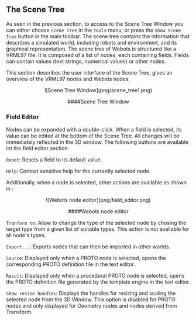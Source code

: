 ## The Scene Tree

As seen in the previous section, to access to the Scene Tree Window you can
either choose `Scene Tree` in the `Tools` menu, or press the `Show Scene Tree`
button in the main toolbar. The scene tree contains the information that
describes a simulated world, including robots and environment, and its graphical
representation. The scene tree of Webots is structured like a VRML97 file. It is
composed of a list of nodes, each containing fields. Fields can contain values
(text strings, numerical values) or other nodes.

This section describes the user interface of the Scene Tree, gives an overview
of the VRML97 nodes and Webots nodes.

<center>
![Scene Tree Window](png/scene_tree1.png)

####Scene Tree Window
</center>

### Field Editor

Nodes can be expanded with a double-click. When a field is selected, its value
can be edited at the bottom of the Scene Tree. All changes will be immediately
reflected in the 3D window. The following buttons are available int the field
editor section:

`Reset`: Resets a field to its default value.

`Help`: Context sensitive help for the currently selected node.

Additionally, when a node is selected, other actions are available as shown in :

<center>
![Webots node editor](png/field_editor.png)

####Webots node editor
</center>

`Tranform to`: Allow to change the type of the selected node by chosing the
target type from a given list of suitable types. This action is not available
for all node's types.

`Export...`: Exports nodes that can then be imported in other worlds.

`Source`: Displayed only when a PROTO node is selected, opens the corresponding
PROTO definition file in the text editor.

`Result`: Displayed only when a procedural PROTO node is selected, opens the
PROTO definition file generated by the template engine in the text editor.

`Show resize handles`: Displays the handles for resizing and scaling the
selected node from the 3D Window. This option is disabled for PROTO nodes and
only displayed for Geometry nodes and nodes derived from Transform.

